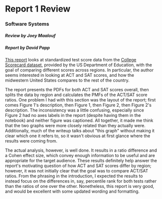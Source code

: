 # Report 1 Review
### Software Systems
##### Review by Joey Maalouf
##### Report by David Papp

[This report](https://github.com/davpapp/ThinkStats2/blob/master/Reports/report1.md) looks at standardized test score data from the [College Scorecard dataset](https://collegescorecard.ed.gov/data), provided by the US Department of Education, with the goal of comparing different scores across regions. In particular, the author seems interested in looking at ACT and SAT scores, and how the midwestern United States compares to the rest of the country.

The report presents the PDFs for both ACT and SAT scores overall, then splits the data by region and calculates the PMFs of the ACT/SAT score ratios. One problem I had with this section was the layout of the report; first comes Figure 1's description, then Figure 1, then Figure 2, then Figure 2's description. The inconsistency was a little confusing, especially since Figure 2 had no axes labels in the report (despite having them in the notebook) and neither figure was captioned. All together, it made me think that the two graphs were more closely related than they actually were. Additionally, much of the writeup talks about "this graph" without making it clear which one it refers to, so it wasn't obvious at first glance where the results were coming from.

The actual analysis, however, is well done. It results in a ratio difference and a Cohen effect size, which convey enough information to be useful and are appropriate for the target audience. These results definitely help answer the report's motivating question of how ACT and SAT scores differ by region; however, it was not initially clear that the goal was to compare ACT/SAT ratios. From the phrasing in the introduction, I expected the results to instead focus on the differences in, say, percentile rank for both tests rather than the ratios of one over the other. Nonetheless, this report is very good, and would be excellent with some updated wording and formatting.
